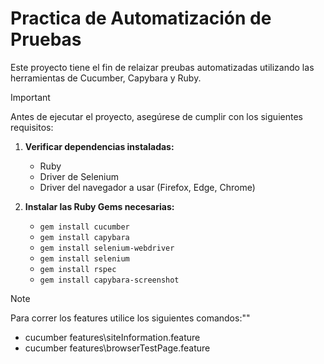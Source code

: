 # Practica de Automatización de Pruebas

Este proyecto tiene el fin de relaizar preubas automatizadas utilizando las herramientas de Cucumber, Capybara y Ruby.

> [!IMPORTANT]  
> Antes de ejecutar el proyecto, asegúrese de cumplir con los siguientes requisitos:
>
> 1. **Verificar dependencias instaladas:**
>
>    - Ruby
>    - Driver de Selenium
>    - Driver del navegador a usar (Firefox, Edge, Chrome)
>
> 2. **Instalar las Ruby Gems necesarias:**
>    - `gem install cucumber`
>    - `gem install capybara`
>    - `gem install selenium-webdriver`
>    - `gem install selenium`
>    - `gem install rspec`
>    - `gem install capybara-screenshot`

> [!NOTE]
> Para correr los features utilice los siguientes comandos:""
>
> - cucumber features\siteInformation.feature
> - cucumber features\browserTestPage.feature
